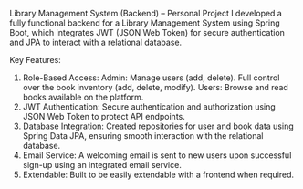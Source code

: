 Library Management System (Backend) – Personal Project
I developed a fully functional backend for a Library Management System using Spring Boot, which integrates JWT (JSON Web Token) for secure authentication and JPA to interact with a relational database.

Key Features:
1. Role-Based Access:
Admin:
Manage users (add, delete).
Full control over the book inventory (add, delete, modify).
Users:
Browse and read books available on the platform.
2. JWT Authentication:
Secure authentication and authorization using JSON Web Token to protect API endpoints.
4. Database Integration:
Created repositories for user and book data using Spring Data JPA, ensuring smooth interaction with the relational database.
5. Email Service:
A welcoming email is sent to new users upon successful sign-up using an integrated email service.
6. Extendable:
Built to be easily extendable with a frontend when required.
